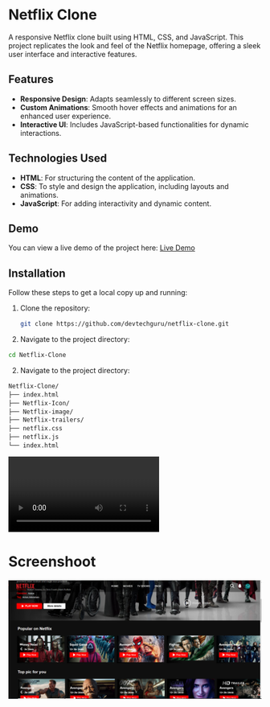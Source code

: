 # Netflix Clone

A responsive Netflix clone built using HTML, CSS, and JavaScript. This project replicates the look and feel of the Netflix homepage, offering a sleek user interface and interactive features.

## Features

- **Responsive Design**: Adapts seamlessly to different screen sizes.
- **Custom Animations**: Smooth hover effects and animations for an enhanced user experience.
- **Interactive UI**: Includes JavaScript-based functionalities for dynamic interactions.

## Technologies Used

- **HTML**: For structuring the content of the application.
- **CSS**: To style and design the application, including layouts and animations.
- **JavaScript**: For adding interactivity and dynamic content.

## Demo

You can view a live demo of the project here: [Live Demo](https://daveeasycoder.github.io/Netflix-Clone/)  

## Installation

Follow these steps to get a local copy up and running:

1. Clone the repository:
   ```bash
   git clone https://github.com/devtechguru/netflix-clone.git
2. Navigate to the project directory:
```bash
cd Netflix-Clone
```
2. Navigate to the project directory:
```bash
Netflix-Clone/
├── index.html
├── Netflix-Icon/
├── Netflix-image/
├── Netflix-trailers/
├── netflix.css
├── netflix.js
└── index.html
```
![Netflix Clone Preview](https://github.com/daveEasyCoder/Netflix-Clone/blob/a86bfd4147aba76c9c6a38f5e8e556551800a8d2/Animation.mp4)

# Screenshoot
![Hero Section](https://github.com/daveEasyCoder/Netflix-Clone/blob/5416645a01dfcbec7cb6e9f8d16967c566abc995/netfl.png)
